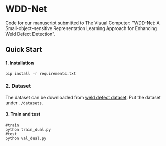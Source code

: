 # WDD-Net

Code for our manuscript submitted to The Visual Computer: "WDD-Net: A Small-object-sensitive Representation Learning Approach for Enhancing Weld Defect Detection".

## Quick Start

#### 1. Installation

```
pip install -r requirements.txt  
```

### 2. Dataset

The dataset can be downloaded from [weld defect dataset](https://github.com/huangyebiaoke/steel-pipe-weld-defect-detection/releases/download/1.0/steel-tube-dataset-all.zip.). Put the dataset under `./datasets`.

#### 3. Train and test

```
#train
python train_dual.py
#test
python val_dual.py
```



